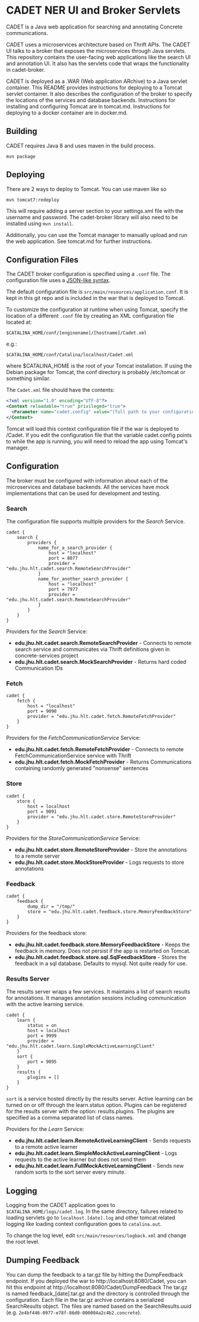 CADET NER UI and Broker Servlets
================================

CADET is a Java web application for searching and annotating Concrete communications.

CADET uses a microservices architecture based on Thrift APIs.
The CADET UI talks to a broker that exposes the microservices through Java servlets.
This repository contains the user-facing web applications like the search UI and annotation UI.
It also has the servlets code that wraps the functionality in cadet-broker.

CADET is deployed as a .WAR (Web application ARchive) to a Java servlet container.
This README provides instructions for deploying to a Tomcat servlet container.
It also describes the configuration of the broker to specify the locations of the services and database backends.
Instructions for installing and configuring Tomcat are in tomcat.md.
Instructions for deploying to a docker container are in docker.md.


Building
-----------------------
CADET requires Java 8 and uses maven in the build process.

```
mvn package
```

Deploying
------------------------
There are 2 ways to deploy to Tomcat. You can use maven like so

```
mvn tomcat7:redeploy
```

This will require adding a server section to your settings.xml file with the username and password.
The cadet-broker library will also need to be installed using `mvn install`.

Additionally, you can use the Tomcat manager to manually upload and run the web application.
See tomcat.md for further instructions.


Configuration Files
------------------------

The CADET broker configuration is specified using a `.conf` file.
The configuration file uses a [JSON-like syntax](https://github.com/typesafehub/config#using-hocon-the-json-superset).

The default configuration file is `src/main/resources/application.conf`.
It is kept in this git repo and is included in the war that is deployed to Tomcat.

To customize the configuration at runtime when using Tomcat, specify the location of a different `.conf` file by creating an XML
configuration file located at:

    $CATALINA_HOME/conf/[enginename]/[hostname]/Cadet.xml

e.g.:

    $CATALINA_HOME/conf/Catalina/localhost/Cadet.xml

where $CATALINA_HOME is the root of your Tomcat installation. If using the Debian package for Tomcat, the conf
directory is probably /etc/tomcat or something similar.

The `Cadet.xml` file should have the contents:

```xml
<?xml version="1.0" encoding="UTF-8"?>
<Context reloadable="true" privileged="true">
  <Parameter name="cadet.config" value="[full path to your configuration file]" override="false"/>
</Context>
```

Tomcat will load this context configuration file if the war is deployed to /Cadet.
If you edit the configuration file that the variable cadet.config points to while the app is running, you will need to reload the app using Tomcat's manager.


Configuration
---------------------------
The broker must be configured with information about each of the microservices and database backends.
All the services have mock implementations that can be used for development and testing.

### Search

The configuration file supports multiple providers for the *Search* Service.

```
cadet {
    search {
        providers {
            name_for_a_search_provider {
                host = "localhost"
                port = 8077
                provider = "edu.jhu.hlt.cadet.search.RemoteSearchProvider"
            }
            name_for_another_search_provider {
                host = "localhost"
                port = 7977
                provider = "edu.jhu.hlt.cadet.search.RemoteSearchProvider"
            }
        }
    }
}
```

Providers for the *Search* Service:

- **edu.jhu.hlt.cadet.search.RemoteSearchProvider** - 
   Connects to remote search service and communicates via Thrift definitions given in concrete-services project
- **edu.jhu.hlt.cadet.search.MockSearchProvider** - 
   Returns hard coded Communication IDs

### Fetch

```
cadet {
    fetch {
        host = "localhost"
        port = 9090
        provider = "edu.jhu.hlt.cadet.fetch.RemoteFetchProvider"
    }
}
```

Providers for the *FetchCommunicationService* Service:

- **edu.jhu.hlt.cadet.fetch.RemoteFetchProvider** -
   Connects to remote FetchCommunicationService service with Thrift
- **edu.jhu.hlt.cadet.fetch.MockFetchProvider** -
   Returns Communications containing randomly generated "nonsense" sentences

### Store

```
cadet {
    store {
        host = localhost
        port = 9091
        provider = "edu.jhu.hlt.cadet.store.RemoteStoreProvider"
    }
}
```

Providers for the *StoreCommunicationService* Service:

- **edu.jhu.hlt.cadet.store.RemoteStoreProvider** -
   Store the annotations to a remote server
- **edu.jhu.hlt.cadet.store.MockStoreProvider** -
   Logs requests to store annotations

### Feedback

```
cadet {
    feedback {
        dump_dir = "/tmp/"
        store = "edu.jhu.hlt.cadet.feedback.store.MemoryFeedbackStore"
    }
}
```

Providers for the feedback store:

- **edu.jhu.hlt.cadet.feedback.store.MemoryFeedbackStore** - 
   Keeps the feedback in memory. Does not persist if the app is restarted on Tomcat.
- **edu.jhu.hlt.cadet.feedback.store.sql.SqlFeedbackStore** - 
   Stores the feedback in a sql database. Defaults to mysql. Not quite ready for use.

### Results Server

The results server wraps a few services. It maintains a list of search results for annotations.
It manages annotation sessions including communication with the active learning service.

```
cadet {
    learn {
        status = on
        host = localhost
        port = 9999
        provider = "edu.jhu.hlt.cadet.learn.SimpleMockActiveLearningClient"
    }
    sort {
        port = 9095
    }
    results {
        plugins = []
    }
}
```

`sort` is a service hosted directly by the results server.
Active learning can be turned on or off through the learn.status option.
Plugins can be registered for the results server with the option: results.plugins. 
The plugins are specified as a comma separated list of class names.

Providers for the *Learn* Service:

- **edu.jhu.hlt.cadet.learn.RemoteActiveLearningClient** - 
   Sends requests to a remote active learner
- **edu.jhu.hlt.cadet.learn.SimpleMockActiveLearningClient** - 
   Logs requests to the active learner but does not send them
- **edu.jhu.hlt.cadet.learn.FullMockActiveLearningClient** - 
   Sends new random sorts to the sort server every minute.


Logging
------------------------------------
Logging from the CADET application goes to `$CATALINA_HOME/logs/cadet.log`.
In the same directory, failures related to loading servlets go to `localhost.[date].log` and other tomcat related logging like loading context configuration goes to `catalina.out`.

To change the log level, edit `src/main/resources/logback.xml` and change the root level.


Dumping Feedback
------------------
You can dump the feedback to a tar.gz file by hitting the DumpFeedback endpoint.
If you deployed the war to http://localhost:8080/Cadet, you can hit this endpoint at http://localhost:8080/Cadet/DumpFeedback
The tar.gz is named feedback_[date].tar.gz and the directory is controlled through the configuration.
Each file in the tar.gz archive contains a serialized SearchResults object.
The files are named based on the SearchResults.uuid
(e.g. `2e4bf446-0977-e78f-86d0-000004a2c4b2.concrete`).

